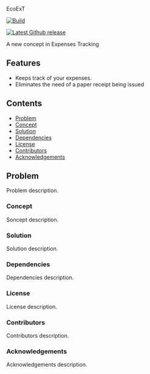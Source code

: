 EcoExT


[![Build](https://travis-ci.org/EcoExT/ecoext.svg?branch=master)](https://travis-ci.org/EcoExT/ecoext)

[![Latest Github release](https://img.shields.io/github/release/ecoext/ecoext.svg)](https://github.com/ecoext/ecoext/releases/latest)


<!-- ![GitHub](https://img.shields.io/github/license/mashape/apistatus.svg) -->


A new concept in Expenses Tracking


## Features
* Keeps track of your expenses.
* Eliminates the need of a paper receipt being issued

## Contents
- [Problem](#problem)
- [Concept](#Concept)
- [Solution](#Solution)
- [Dependencies](#dependencies)
- [License](#License)
- [Contributors](#Contributors)
- [Acknowledgements](#acknowledgements)

## Problem
Problem description.

### Concept
Soncept description.

### Solution
Solution description.

### Dependencies
Dependencies description.

### License
License description.

### Contributors
Contributors description.

### Acknowledgements
Acknowledgements description.